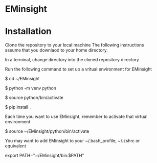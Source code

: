 # EMinsight

# Installation

Clone the repository to your local machine
The following instructions assume that you downlaod to your home directory.

In a terminal, change directory into the cloned repository directory

Run the following command to set up a vritual environment for EMinsight

$ cd ~/EMinsight

$ python -m venv python

$ source python/bin/activate

$ pip install .

Each time you want to use EMinsight, remember to activate that virtual environment

$ source ~/EMinsight/python/bin/activate

You may want to add EMinsight to your ~/.bash_profile, ~/.zshrc or equivalent

export PATH="~/EMinsight/bin:$PATH"